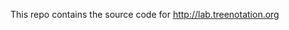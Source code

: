 This repo contains the source code for <a href="http://lab.treenotation.org">http://lab.treenotation.org</a>
